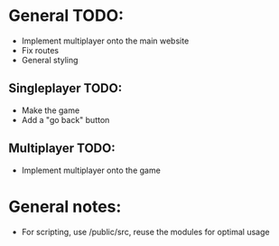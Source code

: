 # General TODO:
- Implement multiplayer onto the main website
- Fix routes
- General styling

## Singleplayer TODO:
- Make the game
- Add a "go back" button

## Multiplayer TODO:
- Implement multiplayer onto the game

# General notes:
- For scripting, use /public/src, reuse the modules for optimal usage


